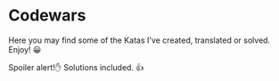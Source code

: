 # Codewars

Here you may find some of the Katas I've created, translated or solved. Enjoy! :grinning:

Spoiler alert!:raised_hand: Solutions included. :+1:
